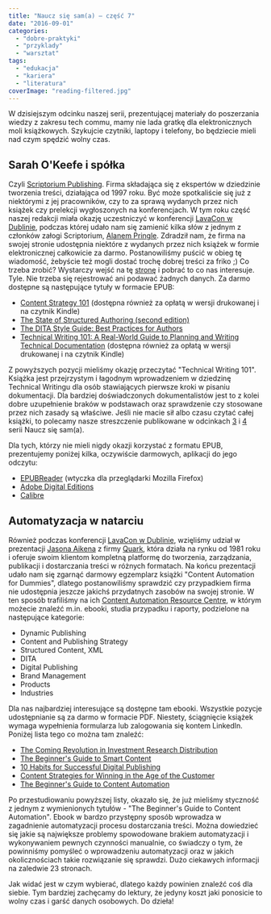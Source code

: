 ```yaml
---
title: "Naucz się sam(a) – część 7"
date: "2016-09-01"
categories:
  - "dobre-praktyki"
  - "przyklady"
  - "warsztat"
tags:
  - "edukacja"
  - "kariera"
  - "literatura"
coverImage: "reading-filtered.jpg"
---
```


W dzisiejszym odcinku naszej serii, prezentującej materiały do poszerzania wiedzy z zakresu tech commu, mamy nie lada gratkę dla elektronicznych moli książkowych. Szykujcie czytniki, laptopy i telefony, bo będziecie mieli nad czym spędzić wolny czas.

## Sarah O'Keefe i spółka

Czyli [Scriptorium Publishing](http://www.scriptorium.com/). Firma składająca się z ekspertów w dziedzinie tworzenia treści, działająca od 1997 roku. Być może spotkaliście się już z niektórymi z jej pracowników, czy to za sprawą wydanych przez nich książek czy prelekcji wygłoszonych na konferencjach. W tym roku część naszej redakcji miała okazję uczestniczyć w konferencji [LavaCon w Dublinie](http://lavacon.org/2016/dublin/), podczas której udało nam się zamienić kilka słów z jednym z członków załogi Scriptorium, [Alanem Pringle](http://www.scriptorium.com/about/alan-pringle/). Zdradził nam, że firma na swojej stronie udostępnia niektóre z wydanych przez nich książek w formie elektronicznej całkowicie za darmo. Postanowiliśmy puścić w obieg tę wiadomość, żebyście też mogli dostać trochę dobrej treści za friko ;) Co trzeba zrobić? Wystarczy wejść na tę [stronę](http://www.scriptorium.com/books) i pobrać to co nas interesuje. Tyle. Nie trzeba się rejestrować ani podawać żadnych danych. Za darmo dostępne są następujące tytuły w formacie EPUB:

- [Content Strategy 101](http://www.scriptorium.com/books/#cs101) (dostępna również za opłatą w wersji drukowanej i na czytnik Kindle)
- [The State of Structured Authoring (second edition)](http://www.scriptorium.com/books/#ssa)
- [The DITA Style Guide: Best Practices for Authors](http://www.scriptorium.com/books/#dsg)
- [Technical Writing 101: A Real-World Guide to Planning and Writing Technical Documentation](http://www.scriptorium.com/books/#tw101) (dostępna również za opłatą w wersji drukowanej i na czytnik Kindle)

Z powyższych pozycji mieliśmy okazję przeczytać "Technical Writing 101". Książka jest przejrzystym i łagodnym wprowadzeniem w dziedzinę Technical Writingu dla osób stawiających pierwsze kroki w pisaniu dokumentacji. Dla bardziej doświadczonych dokumentalistów jest to z kolei dobre uzupełnienie braków w podstawach oraz sprawdzenie czy stosowane przez nich zasady są właściwe. Jeśli nie macie sił albo czasu czytać całej książki, to polecamy nasze streszczenie publikowane w odcinkach [3](http://techwriter.pl/naucz-sie-sama-czesc-3/) i [4](http://techwriter.pl/naucz-sie-sama-czesc-4/) serii Naucz się sam(a).

Dla tych, którzy nie mieli nigdy okazji korzystać z formatu EPUB, prezentujemy poniżej kilka, oczywiście darmowych, aplikacji do jego odczytu:

- [EPUBReader](https://addons.mozilla.org/pl/firefox/addon/epubreader/) (wtyczka dla przeglądarki Mozilla Firefox)
- [Adobe Digital Editions](http://www.adobe.com/pl/products/digital-editions/download.html)
- [Calibre](http://calibre-ebook.com/)

## Automatyzacja w natarciu

Również podczas konferencji [LavaCon w Dublinie](http://lavacon.org/2016/dublin/), wzięliśmy udział w prezentacji [Jasona Aikena](http://lavacon.org/2016/dublin-program/jason_aiken) z firmy [Quark](http://quark.com), która działa na rynku od 1981 roku i oferuje swoim klientom kompletną platformę do tworzenia, zarządzania, publikacji i dostarczania treści w różnych formatach. Na końcu prezentacji udało nam się zgarnąć darmowy egzemplarz książki "Content Automation for Dummies", dlatego postanowiliśmy sprawdzić czy przypadkiem firma nie udostępnia jeszcze jakichś przydatnych zasobów na swojej stronie. W ten sposób trafiliśmy na ich [Content Automation Resource Centre](http://www.quark.com/en/Solutions/Dynamic_Publishing/Resource_Center/), w którym możecie znaleźć m.in. ebooki, studia przypadku i raporty, podzielone na następujące kategorie:

- Dynamic Publishing
- Content and Publishing Strategy
- Structured Content, XML
- DITA
- Digital Publishing
- Brand Management
- Products
- Industries

Dla nas najbardziej interesujące są dostępne tam ebooki. Wszystkie pozycje udostępnianie są za darmo w formacie PDF. Niestety, ściągnięcie książek wymaga wypełnienia formularza lub zalogowania się kontem LinkedIn. Poniżej lista tego co można tam znaleźć:

- [The Coming Revolution in Investment Research Distribution](http://www.quark.com/Solutions/Dynamic_Publishing/Resource_Center/Detail.aspx?rid=106)
- [The Beginner's Guide to Smart Content](http://www.quark.com/Solutions/Dynamic_Publishing/Resource_Center/Detail.aspx?rid=109)
- [10 Habits for Successful Digital Publishing](http://www.quark.com/Solutions/Dynamic_Publishing/Resource_Center/Detail.aspx?rid=110)
- [Content Strategies for Winning in the Age of the Customer](http://www.quark.com/Solutions/Dynamic_Publishing/Resource_Center/Detail.aspx?rid=115)
- [The Beginner's Guide to Content Automation](http://www.quark.com/Solutions/Dynamic_Publishing/Resource_Center/Detail.aspx?rid=116)

Po przestudiowaniu powyższej listy, okazało się, że już mieliśmy styczność z jednym z wymienionych tytułów - "The Beginner's Guide to Content Automation". Ebook w bardzo przystępny sposób wprowadza w zagadnienie automatyzacji procesu dostarczania treści. Można dowiedzieć się jakie są największe problemy spowodowane brakiem automatyzacji i wykonywaniem pewnych czynności manualnie, co świadczy o tym, że powinniśmy pomyśleć o wprowadzeniu automatyzacji oraz w jakich okolicznościach takie rozwiązanie się sprawdzi. Dużo ciekawych informacji na zaledwie 23 stronach.

Jak widać jest w czym wybierać, dlatego każdy powinien znaleźć coś dla siebie. Tym bardziej zachęcamy do lektury, że jedyny koszt jaki ponosicie to wolny czas i garść danych osobowych. Do dzieła!
